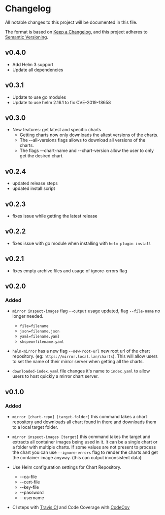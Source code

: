 # Changelog

All notable changes to this project will be documented in this file.

The format is based on [Keep a Changelog](https://keepachangelog.com/en/1.0.0/),
and this project adheres to [Semantic Versioning](https://semver.org/spec/v2.0.0.html).

## v0.4.0

- Add Helm 3 support
- Update all dependencies

## v0.3.1

- Update to use go modules
- Update to use helm 2.16.1 to fix CVE-2019-18658

## v0.3.0

- New features: get latest and specific charts
  - Getting charts now only downloads the altest versions of the charts.
  - The --all-versions flags allows to download all versions of the charts.
  - The flags --chart-name and --chart-version allow the user to only get the desired chart.

## v0.2.4

- updated release steps
- updated install script

## v0.2.3

- fixes issue while getting the latest release

## v0.2.2

- fixes issue with go module when installing with `helm plugin install`

## v0.2.1

- fixes empty archive files and usage of ignore-errors flag

## v0.2.0

### Added

- `mirror inspect-images` flag `--output` usage updated, flag `--file-name` no longer needed.
  - `file=filename`
  - `json=filename.json`
  - `yaml=filename.yaml`
  - `skopeo=filename.yaml`

- `helm-mirror` has a new flag `--new-root-url` new root url of the chart repository.
  (eg: `https://mirror.local.lan/charts`). This will allow users to set the name of
  their mirror server when getting all the charts.

- `downloaded-index.yaml` file changes it's name to `index.yaml` to allow users to host quickly
  a mirror chart server.
  

## v0.1.0

### Added

- `mirror [chart-repo] [target-folder]` this command takes a chart repository and downloads all
  chart found in there and downloads them to a local target folder.

- `mirror inspect-images [target]` this command takes the target and extracts all container
  images being used in it. It can be a single chart or a folder with multiple charts. If
  some values are not present to process the chart you can use `--ignore-errors` flag to
  render the charts and get the container image anyway. (this can output inconsistent data)

- Use Helm configuration settings for Chart Repository.
  - --ca-file
  - --cert-file
  - --key-file
  - --password
  - --username

- CI steps with [Travis CI](https://travis-ci.org) and Code Coverage with [CodeCov](https://codecov.io)
